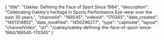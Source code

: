 {
    "title": "Oakley: Defining the Face of Sport Since 1984",
    "description": "Celebrating Oakley's heritage in Sports Performance Eye-wear over the past 30 years.",
    "channelid": "168545",
    "videoid": "170345",
    "date_created": "1401314852",
    "date_modified": "1450296277",
    "type": "captivate",
    "layout": "channelVideo",
    "url": "\/oakley\/oakley-defining-the-face-of-sport-since-1984\/168545-170345"
}